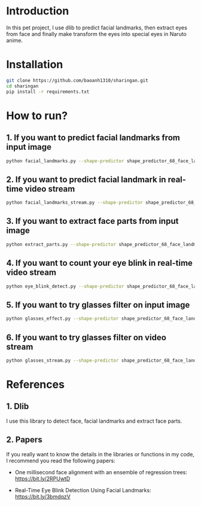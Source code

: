# Introduction

In this pet project, I use dlib to predict facial landmarks, then extract eyes from face and finally make transform the eyes into special eyes in Naruto anime.

# Installation

```bash
git clone https://github.com/baoanh1310/sharingan.git
cd sharingan
pip install -r requirements.txt
```

# How to run?

## 1. If you want to predict facial landmarks from input image
```bash
python facial_landmarks.py --shape-predictor shape_predictor_68_face_landmarks.dat --image images/sample.jpg
```

## 2. If you want to predict facial landmark in real-time video stream
```bash
python facial_landmarks_stream.py --shape-predictor shape_predictor_68_face_landmarks.dat
```

## 3. If you want to extract face parts from input image
```bash
python extract_parts.py --shape-predictor shape_predictor_68_face_landmarks.dat --image images/elon.jpg
```

## 4. If you want to count your eye blink in real-time video stream
```bash
python eye_blink_detect.py --shape-predictor shape_predictor_68_face_landmarks.dat
```

## 5. If you want to try glasses filter on input image
```bash
python glasses_effect.py --shape-predictor shape_predictor_68_face_landmarks.dat --image images/elon.jpg --glass images/glasses.png
```

## 6. If you want to try glasses filter on video stream
```bash
python glasses_stream.py --shape-predictor shape_predictor_68_face_landmarks.dat --glass images/glasses.png
```

# References

## 1. Dlib

I use this library to detect face, facial landmarks and extract face parts.

## 2. Papers

If you really want to know the details in the libraries or functions in my code, I recommend you read the following papers:

- One millisecond face alignment with an ensemble of regression trees: https://bit.ly/2RPUwtD

- Real-Time Eye Blink Detection Using Facial Landmarks: https://bit.ly/3bmdqzV
